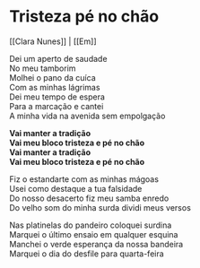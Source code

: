 # Tristeza pé no chão
[[Clara Nunes]] | [[Em]]  

Dei um aperto de saudade  
No meu tamborim  
Molhei o pano da cuíca  
Com as minhas lágrimas  
Dei meu tempo de espera  
Para a marcação e cantei  
A minha vida na avenida sem empolgação  

**Vai manter a tradição  
Vai meu bloco tristeza e pé no chão  
Vai manter a tradição  
Vai meu bloco tristeza e pé no chão**  

Fiz o estandarte com as minhas mágoas  
Usei como destaque a tua falsidade  
Do nosso desacerto fiz meu samba enredo  
Do velho som do minha surda dividi meus versos  

Nas platinelas do pandeiro coloquei surdina  
Marquei o último ensaio em qualquer esquina  
Manchei o verde esperança da nossa bandeira  
Marquei o dia do desfile para quarta-feira  